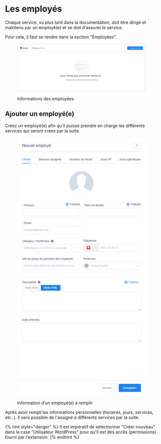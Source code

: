 # Les employés

Chaque service, vu plus tard dans la documentation, doit être dirigé et maintenu par un employé(e) et se doit d'assurer le service.

Pour cela, il faut se rendre dans la section "Employées".

<figure><img src="../.gitbook/assets/image (4) (1).png" alt=""><figcaption><p>Informations des employées</p></figcaption></figure>

## Ajouter un employé(e)

Créez un employé(e) afin qu'il puisse prendre en charge les différents services qui seront crées par la suite.

<figure><img src="../.gitbook/assets/image (7).png" alt=""><figcaption><p>Information d'un employé(e) à remplir</p></figcaption></figure>

Après avoir rempli les informations personnelles (horaires, jours, services, etc..). Il sera possible de l'assigné à différents services par la suite.

{% hint style="danger" %}
Il est impératif de sélectionner "Créer nouveau" dans la case "Utilisateur WordPress" pour qu'il est des accès (permissions) fourni par l'extension.
{% endhint %}

